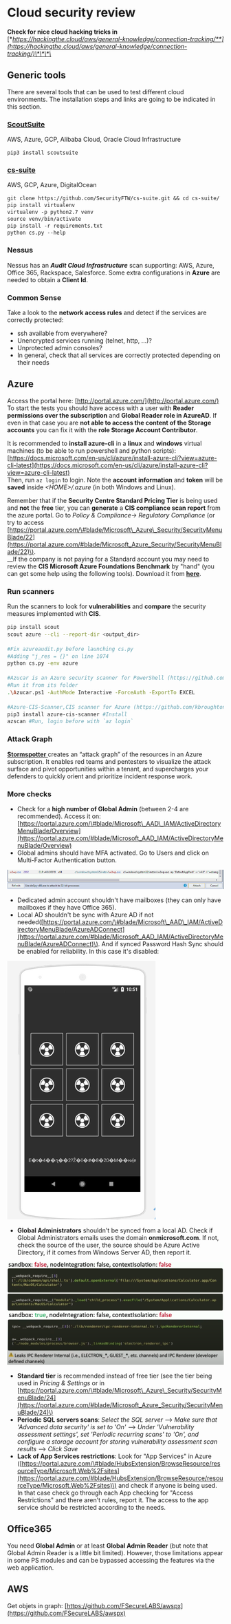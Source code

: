 # Cloud security review

**Check for nice cloud hacking tricks in** [**https://hackingthe.cloud/aws/general-knowledge/connection-tracking/**](https://hackingthe.cloud/aws/general-knowledge/connection-tracking/)\*\*\*\*

## Generic tools

There are several tools that can be used to test different cloud environments. The installation steps and links are going to be indicated in this section.

### [ScoutSuite](https://github.com/nccgroup/ScoutSuite)

AWS, Azure, GCP, Alibaba Cloud, Oracle Cloud Infrastructure

```text
pip3 install scoutsuite
```

### [cs-suite](https://github.com/SecurityFTW/cs-suite)

AWS, GCP, Azure, DigitalOcean 

```text
git clone https://github.com/SecurityFTW/cs-suite.git && cd cs-suite/
pip install virtualenv
virtualenv -p python2.7 venv
source venv/bin/activate
pip install -r requirements.txt
python cs.py --help
```

### Nessus

Nessus has an _**Audit Cloud Infrastructure**_ scan supporting: AWS, Azure, Office 365, Rackspace, Salesforce. Some extra configurations in **Azure** are needed to obtain a **Client Id**.

### Common Sense

Take a look to the **network access rules** and detect if the services are correctly protected:

* ssh available from everywhere?
* Unencrypted services running \(telnet, http, ...\)?
* Unprotected admin consoles?
* In general, check that all services are correctly protected depending on their needs

## Azure

Access the portal here: [http://portal.azure.com/](http://portal.azure.com/)  
To start the tests you should have access with a user with **Reader permissions over the subscription** and  **Global Reader role in AzureAD**. If even in that case you are **not able to access the content of the Storage accounts** you can fix it with the **role Storage Account Contributor**.

It is recommended to **install azure-cli** in a **linux** and **windows** virtual machines \(to be able to run powershell and python scripts\): [https://docs.microsoft.com/en-us/cli/azure/install-azure-cli?view=azure-cli-latest](https://docs.microsoft.com/en-us/cli/azure/install-azure-cli?view=azure-cli-latest)  
Then, run `az login` to login. Note the **account information** and **token** will be **saved** inside _&lt;HOME&gt;/.azure_ \(in both Windows and Linux\).

Remember that if the **Security Centre Standard Pricing Tier** is being used and **not** the **free** tier, you can **generate** a **CIS compliance scan report** from the azure portal. Go to _Policy & Compliance-&gt; Regulatory Compliance_ \(or try to access [https://portal.azure.com/\#blade/Microsoft\_Azure\_Security/SecurityMenuBlade/22](https://portal.azure.com/#blade/Microsoft_Azure_Security/SecurityMenuBlade/22)\).  
__If the company is not paying for a Standard account you may need to review the **CIS Microsoft Azure Foundations Benchmark** by "hand" \(you can get some help using the following tools\). Download it from [**here**](https://www.newnettechnologies.com/cis-benchmark.html?keyword=&gclid=Cj0KCQjwyPbzBRDsARIsAFh15JYSireQtX57C6XF8cfZU3JVjswtaLFJndC3Hv45YraKpLVDgLqEY6IaAhsZEALw_wcB#microsoft-azure).

### Run scanners

Run the scanners to look for **vulnerabilities** and **compare** the security measures implemented with **CIS**.

```bash
pip install scout
scout azure --cli --report-dir <output_dir>

#Fix azureaudit.py before launching cs.py
#Adding "j_res = {}" on line 1074
python cs.py -env azure

#Azucar is an Azure security scanner for PowerShell (https://github.com/nccgroup/azucar)
#Run it from its folder
.\Azucar.ps1 -AuthMode Interactive -ForceAuth -ExportTo EXCEL

#Azure-CIS-Scanner,CIS scanner for Azure (https://github.com/kbroughton/azure_cis_scanner)
pip3 install azure-cis-scanner #Install
azscan #Run, login before with `az login`
```

### Attack Graph

[**Stormspotter** ](https://github.com/Azure/Stormspotter)creates an “attack graph” of the resources in an Azure subscription. It enables red teams and pentesters to visualize the attack surface and pivot opportunities within a tenant, and supercharges your defenders to quickly orient and prioritize incident response work.

### More checks

* Check for a **high number of Global Admin** \(between 2-4 are recommended\). Access it on: [https://portal.azure.com/\#blade/Microsoft\_AAD\_IAM/ActiveDirectoryMenuBlade/Overview](https://portal.azure.com/#blade/Microsoft_AAD_IAM/ActiveDirectoryMenuBlade/Overview)
* Global admins should have MFA activated. Go to Users and click on Multi-Factor Authentication button.

![](../.gitbook/assets/image%20%28281%29.png)

* Dedicated admin account shouldn't have mailboxes \(they can only have mailboxes if they have Office 365\).
* Local AD shouldn't be sync with Azure AD if not needed\([https://portal.azure.com/\#blade/Microsoft\_AAD\_IAM/ActiveDirectoryMenuBlade/AzureADConnect](https://portal.azure.com/#blade/Microsoft_AAD_IAM/ActiveDirectoryMenuBlade/AzureADConnect)\). And if synced Password Hash Sync should be enabled for reliability. In this case it's disabled:

![](../.gitbook/assets/image%20%2852%29.png)

* **Global Administrators** shouldn't be synced from a local AD. Check if Global Administrators emails uses the domain **onmicrosoft.com**. If not, check the source of the user, the source should be Azure Active Directory, if it comes from Windows Server AD, then report it.

![](../.gitbook/assets/image%20%2889%29.png)

* **Standard tier** is recommended instead of free tier \(see the tier being used in _Pricing & Settings_ or in [https://portal.azure.com/\#blade/Microsoft\_Azure\_Security/SecurityMenuBlade/24](https://portal.azure.com/#blade/Microsoft_Azure_Security/SecurityMenuBlade/24)\)
* **Periodic SQL servers scans**: 
  _Select the SQL server_ --&gt; _Make sure that 'Advanced data security' is set to 'On'_ --&gt; _Under 'Vulnerability assessment settings', set 'Periodic recurring scans' to 'On', and configure a storage account for storing vulnerability assessment scan results_ --&gt; _Click Save_
* **Lack of App Services restrictions**: Look for "App Services" in Azure \([https://portal.azure.com/\#blade/HubsExtension/BrowseResource/resourceType/Microsoft.Web%2Fsites](https://portal.azure.com/#blade/HubsExtension/BrowseResource/resourceType/Microsoft.Web%2Fsites)\) and check if anyone is being used. In that case check go through each App checking for "Access Restrictions" and there aren't rules, report it. The access to the app service should be restricted according to the needs.

## Office365

You need **Global Admin** or at least **Global Admin Reader** \(but note that Global Admin Reader is a little bit limited\). However, those limitations appear in some PS modules and can be bypassed accessing the features via the web application.

## AWS

Get objets in graph: [https://github.com/FSecureLABS/awspx](https://github.com/FSecureLABS/awspx)





